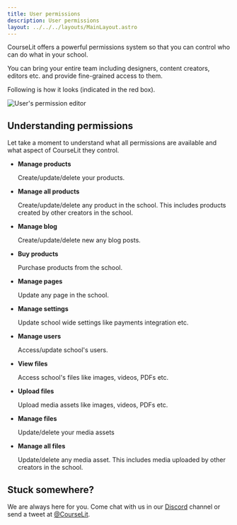 ```yaml
---
title: User permissions
description: User permissions
layout: ../../../layouts/MainLayout.astro
---
```


CourseLit offers a powerful permissions system so that you can control who can do what in your school.

You can bring your entire team including designers, content creators, editors etc. and provide fine-grained access to them.

Following is how it looks (indicated in the red box).

![User's permission editor](/assets/users/user-permissions-editor.png)

## Understanding permissions

Let take a moment to understand what all permissions are available and what aspect of CourseLit they control.

-   **Manage products**

    Create/update/delete your products.

-   **Manage all products**

    Create/update/delete any product in the school. This includes products created by other creators in the school.

-   **Manage blog**

    Create/update/delete new any blog posts.

-   **Buy products**

    Purchase products from the school.

-   **Manage pages**

    Update any page in the school.

-   **Manage settings**

    Update school wide settings like payments integration etc.

-   **Manage users**

    Access/update school's users.

-   **View files**

    Access school's files like images, videos, PDFs etc.

-   **Upload files**

    Upload media assets like images, videos, PDFs etc.

-   **Manage files**

    Update/delete your media assets

-   **Manage all files**

    Update/delete any media asset. This includes media uploaded by other creators in the school.

## Stuck somewhere?

We are always here for you. Come chat with us in our <a href="https://discord.com/invite/GR4bQsN" target="_blank">Discord</a> channel or send a tweet at <a href="https://twitter.com/courselit" target="_blank">@CourseLit</a>.
